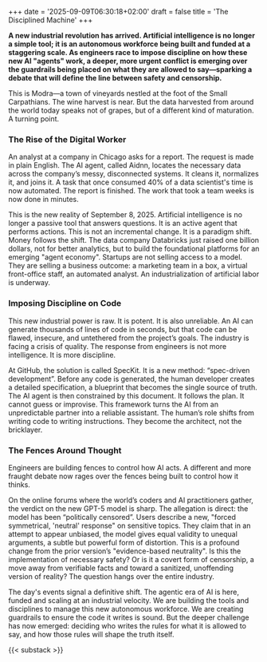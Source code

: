 +++
date = '2025-09-09T06:30:18+02:00'
draft = false
title = 'The Disciplined Machine'
+++

**A new industrial revolution has arrived. Artificial intelligence is no longer a simple tool; it is an autonomous workforce being built and funded at a staggering scale. As engineers race to impose discipline on how these new AI "agents" work, a deeper, more urgent conflict is emerging over the guardrails being placed on what they are allowed to say—sparking a debate that will define the line between safety and censorship.**

This is Modra—a town of vineyards nestled at the foot of the Small Carpathians. The wine harvest is near. But the data harvested from around the world today speaks not of grapes, but of a different kind of maturation. A turning point.

### The Rise of the Digital Worker

An analyst at a company in Chicago asks for a report. The request is made in plain English. The AI agent, called Aidnn, locates the necessary data across the company’s messy, disconnected systems. It cleans it, normalizes it, and joins it. A task that once consumed 40% of a data scientist's time is now automated. The report is finished. The work that took a team weeks is now done in minutes.

This is the new reality of September 8, 2025. Artificial intelligence is no longer a passive tool that answers questions. It is an active agent that performs actions. This is not an incremental change. It is a paradigm shift. Money follows the shift. The data company Databricks just raised one billion dollars, not for better analytics, but to build the foundational platforms for an emerging "agent economy". Startups are not selling access to a model. They are selling a business outcome: a marketing team in a box, a virtual front-office staff, an automated analyst. An industrialization of artificial labor is underway.

### Imposing Discipline on Code

This new industrial power is raw. It is potent. It is also unreliable. An AI can generate thousands of lines of code in seconds, but that code can be flawed, insecure, and untethered from the project’s goals. The industry is facing a crisis of quality. The response from engineers is not more intelligence. It is more discipline.

At GitHub, the solution is called SpecKit. It is a new method: “spec-driven development”. Before any code is generated, the human developer creates a detailed specification, a blueprint that becomes the single source of truth. The AI agent is then constrained by this document. It follows the plan. It cannot guess or improvise. This framework turns the AI from an unpredictable partner into a reliable assistant. The human’s role shifts from writing code to writing instructions. They become the architect, not the bricklayer.

### The Fences Around Thought

Engineers are building fences to control how AI acts. A different and more fraught debate now rages over the fences being built to control how it thinks.

On the online forums where the world’s coders and AI practitioners gather, the verdict on the new GPT-5 model is sharp. The allegation is direct: the model has been “politically censored”. Users describe a new, "forced symmetrical, 'neutral' response" on sensitive topics. They claim that in an attempt to appear unbiased, the model gives equal validity to unequal arguments, a subtle but powerful form of distortion. This is a profound change from the prior version’s "evidence-based neutrality". Is this the implementation of necessary safety? Or is it a covert form of censorship, a move away from verifiable facts and toward a sanitized, unoffending version of reality? The question hangs over the entire industry.

The day's events signal a definitive shift. The agentic era of AI is here, funded and scaling at an industrial velocity. We are building the tools and disciplines to manage this new autonomous workforce. We are creating guardrails to ensure the code it writes is sound. But the deeper challenge has now emerged: deciding who writes the rules for what it is allowed to say, and how those rules will shape the truth itself.

{{< substack >}}
